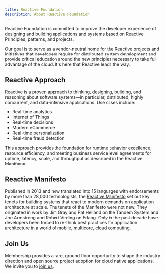 ```yaml
---
title: Reactive Foundation
description: About Reactive Foundation
---
```

Reactive Foundation is committed to improve the developer experience of designing and building applications and systems based on Reactive Principles, patterns, and projects. 

Our goal is to serve as a vendor-neutral home for the Reactive projects and initiatives that developers require for distributed system development and provide critical education around the new principles necessary to take full advantage of the cloud. It's here that Reactive leads the way.

## Reactive Approach
Reactive is a proven approach to thinking, designing, building, and reasoning about software systems—in particular, distributed, highly concurrent, and data-intensive applications. Use cases include:
 - Real-time analytics
 - Internet of Things
 - Real-time decisions
 - Modern eCommerce
 - Real-time personalization
 - Real-time fraud detection

This approach provides the foundation for runtime behavior excellence, resource efficiency, and meeting business service level agreements for uptime, latency, scale, and throughput as described in the Reactive Manifesto.


## Reactive Manifesto
Published in 2013 and now translated into 15 languages with endorsements by more than 28,000 technologists, the [Reactive Manifesto](https://www.reactivemanifesto.org/) set out key tenets for building systems that react to modern demands on application architecture at scale. The tenets of the Manifesto were not new. They originated in work by Jim Gray and Pat Helland on the Tandem System and Joe Armstrong and Robert Virding on Erlang. Only in the past decade have developers been forced to re-think best practices for application architecture in a world of mobile, multicore, cloud computing.

## Join Us
Membership provides a rare, ground floor opportunity to shape the industry direction and open source project adoption for cloud native applications. We invite you to [join us](/join).
